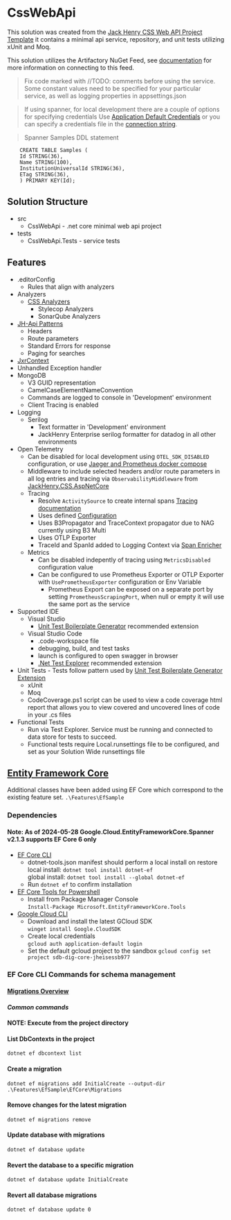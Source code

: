 
# CssWebApi
This solution was created from the [Jack Henry CSS Web API Project Template](https://github.com/JHAECP/templates#readme) it contains a minimal api service, repository, and unit tests utilizing xUnit and Moq.

This solution utilizes the Artifactory NuGet Feed, see [documentation](https://jackhenry.visualstudio.com/DigitalCore/_wiki/wikis/DigitalCore.wiki/44980/Artifactory) for more information on connecting to this feed.

> Fix code marked with //TODO: comments before using the service. Some constant values need to be specified for your particular service, as well as logging properties in appsettings.json

> If using spanner, for local development there are a couple of options for specifying credentials 
Use [Application Default Credentials](https://cloud.google.com/docs/authentication/provide-credentials-adc) or you can specify a credentials file in the [connection string](https://cloud.google.com/dotnet/docs/reference/Google.Cloud.Spanner.Data/latest/connection_string#credentialfile).

> Spanner Samples DDL statement

```
    CREATE TABLE Samples (
    Id STRING(36),
    Name STRING(100),
    InstitutionUniversalId STRING(36),
    ETag STRING(36),
    ) PRIMARY KEY(Id);
```

## Solution Structure
- src
    - CssWebApi - .net core minimal web api project
- tests
    - CssWebApi.Tests - service tests

## Features
- .editorConfig 
    - Rules that align with analyzers
- Analyzers
    - [CSS Analyzers](https://github.com/JHAECP/analyzers#readme)
        - Stylecop Analyzers 
        - SonarQube Analyzers
- [JH-Api Patterns](https://github.com/JHAECP/asp-net-core#readme)
    - Headers
    - Route parameters
    - Standard Errors for response
    - Paging for searches
- [JxrContext](https://github.com/JHAECP/asp-net-core#readme)
- Unhandled Exception handler
- MongoDB
    - V3 GUID representation
    - CamelCaseElementNameConvention
    - Commands are logged to console in 'Development' environment
    - Client Tracing is enabled
- Logging
    - Serilog 
        - Text formatter in 'Development' environment
        - JackHenry Enterprise serilog formatter for datadog in all other environments
- Open Telemetry
    - Can be disabled for local development using `OTEL_SDK_DISABLED` configuration, or use [Jaeger and Prometheus docker compose](https://github.com/JHAECP/samples#otel-collector)
    - Middleware to include selected headers and/or route parameters in all log entries and tracing via `ObservabilityMiddleware` from [JackHenry.CSS.AspNetCore](https://github.com/JHAECP/asp-net-core#readme)
    - Tracing
        - Resolve `ActivitySource` to create internal spans [Tracing documentation](https://learn.microsoft.com/en-us/dotnet/core/diagnostics/distributed-tracing-instrumentation-walkthroughs)
        - Uses defined [Configuration](https://opentelemetry.io/docs/concepts/sdk-configuration/)
        - Uses B3Propagator and TraceContext propagator due to NAG currently using B3 Multi
        - Uses OTLP Exporter
        - TraceId and SpanId added to Logging Context via [Span Enricher](https://github.com/RehanSaeed/Serilog.Enrichers.Span)
    - Metrics
        - Can be disabled indepently of tracing using `MetricsDisabled` configuration value
        - Can be configured to use Prometheus Exporter or OTLP Exporter with `UsePrometheusExporter` configuration or Env Variable
            - Prometheus Export can be exposed on a separate port by setting `PrometheusScrapingPort`, when null or empty it will use the same port as the service
- Supported IDE
    - Visual Studio
        - [Unit Test Boilerplate Generator](https://marketplace.visualstudio.com/items?itemName=RandomEngy.UnitTestBoilerplateGenerator) recommended extension 
    - Visual Studio Code
        - .code-workspace file
        - debugging, build, and test tasks
        - launch is configured to open swagger in browser
        - [.Net Test Explorer](https://marketplace.visualstudio.com/items?itemName=formulahendry.dotnet-test-explorer) recommended extension
- Unit Tests - Tests follow pattern used by [Unit Test Boilerplate Generator Extension](https://marketplace.visualstudio.com/items?itemName=RandomEngy.UnitTestBoilerplateGenerator)
    - xUnit
    - Moq
    - CodeCoverage.ps1 script can be used to view a code coverage html report that allows you to view covered and uncovered lines of code in your .cs files
- Functional Tests
    - Run via Test Explorer. Service must be running and connected to data store for tests to succeed. 
    - Functional tests require Local.runsettings file to be configured, and set as your Solution Wide runsettings file

## [Entity Framework Core](https://learn.microsoft.com/en-us/ef/core/)

Additional classes have been added using EF Core which correspond to the existing feature set.  ```.\Features\EfSample```

### Dependencies
#### Note: As of 2024-05-28 Google.Cloud.EntityFrameworkCore.Spanner v2.1.3 supports EF Core 6 only
- [EF Core CLI](https://learn.microsoft.com/en-us/ef/core/cli/dotnet)
  - dotnet-tools.json manifest should perform a local install on restore</br>
  local install: ```dotnet tool install dotnet-ef```</br>
  global install: ```dotnet tool install --global dotnet-ef```
  - Run ```dotnet ef``` to confirm installation
- [EF Core Tools for Powershell](https://learn.microsoft.com/en-us/ef/core/cli/powershell)
    - Install from Package Manager Console</br>
    ```Install-Package Microsoft.EntityFrameworkCore.Tools```
- [Google Cloud CLI](https://cloud.google.com/sdk/gcloud)
    - Download and install the latest GCloud SDK</br>
    ```winget install Google.CloudSDK```
    - Create local credentials</br>
    ```gcloud auth application-default login```
    - Set the default gcloud project to the sandbox
    ```gcloud config set project sdb-dig-core-jheisessb977```

### EF Core CLI Commands for schema management
#### [Migrations Overview](https://learn.microsoft.com/en-us/ef/core/managing-schemas/migrations/?tabs=dotnet-core-cli)
#### *Common commands*
#### NOTE: Execute from the project directory
#### List DbContexts in the project
```dotnet ef dbcontext list```
#### Create a migration
```dotnet ef migrations add InitialCreate --output-dir .\Features\EfSample\EfCore\Migrations```
#### Remove changes for the latest migration
```dotnet ef migrations remove```
#### Update database with migrations
```dotnet ef database update```
#### Revert the database to a specific migration
```dotnet ef database update InitialCreate```
#### Revert all database migrations
```dotnet ef database update 0```
